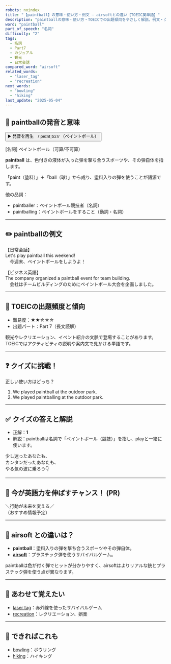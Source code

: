 ```yaml
---
robots: noindex
title: "【paintball】の意味・使い方・例文 ― airsoftとの違い【TOEIC英単語】"
description: "paintballの意味・使い方・TOEICでの出題傾向をやさしく解説。例文・クイズ付きでairsoftとの違いもわかりやすく学べます。"
word: "paintball"
part_of_speech: "名詞"
difficulty: "2"
tags:
  - 名詞
  - Part7
  - カジュアル
  - 観光
  - 日常会話
compared_word: "airsoft"
related_words:
  - "laser_tag"
  - "recreation"
next_words:
  - "bowling"
  - "hiking"
last_update: "2025-05-04"
---
```


## 🔰 paintballの発音と意味

<button class="play-audio" onclick="playTTS('paintball')">
  <span class="play-audio-main">
    ▶️ 発音を再生　/ˈpeɪntˌbɔːl/
  </span>
  <span class="play-audio-sub">
    （ペイントボール）
  </span>
</button>

[名詞] ペイントボール（可算/不可算）

**paintball** は、色付きの液体が入った弾を撃ち合うスポーツや、その弾自体を指します。

「paint（塗料）」＋「ball（球）」から成り、塗料入りの弾を使うことが語源です。

他の品詞：  
- paintballer：ペイントボール競技者（名詞）
- paintballing：ペイントボールをすること（動詞・名詞）

---

## ✏️ paintballの例文

【日常会話】  
Let's play paintball this weekend!  
　今週末、ペイントボールをしようよ！

【ビジネス英語】  
The company organized a paintball event for team building.  
　会社はチームビルディングのためにペイントボール大会を企画しました。

---

## 🎯 TOEICの出題頻度と傾向

- 難易度：★★☆☆☆
- 出題パート：Part 7（長文読解）

観光やレクリエーション、イベント紹介の文脈で登場することがあります。TOEICではアクティビティの説明や案内文で見かける単語です。

---

## ❓ クイズに挑戦！

正しい使い方はどっち？

1. We played paintball at the outdoor park.  
2. We played paintballing at the outdoor park.

---

## ✅ クイズの答えと解説

- 正解：**1**
- 解説：paintballは名詞で「ペイントボール（競技）」を指し、playと一緒に使います。

少し迷ったあなたも、  
カンタンだったあなたも、  
やる気の波に乗ろう👇️

---

## 🚀 今が英語力を伸ばすチャンス！ (PR)

<div class="info-center">
＼行動が未来を変える／<br>  
（おすすめ情報予定）
</div>

---

## 🤔  airsoft との違いは？

- **paintball**：塗料入りの弾を撃ち合うスポーツやその弾自体。
- **[airsoft](/word/airsoft)**：プラスチック弾を使うサバイバルゲーム。

paintballは色が付く弾でヒットが分かりやすく、airsoftはよりリアルな銃とプラスチック弾を使う点が異なります。

---

## 🧩 あわせて覚えたい

- [laser tag](/word/laser_tag)：赤外線を使ったサバイバルゲーム
- [recreation](/word/recreation)：レクリエーション、娯楽

---

## 📖 できればこれも

- [bowling](/word/bowling)：ボウリング
- [hiking](/word/hiking)：ハイキング

<!-- cvid: aid37_bid14 -->
